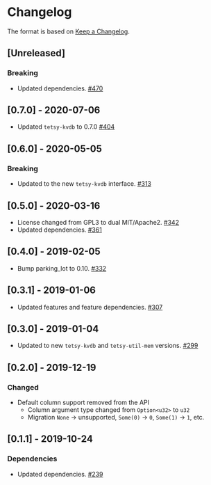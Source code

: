 # Changelog

The format is based on [Keep a Changelog].

[Keep a Changelog]: http://keepachangelog.com/en/1.0.0/

## [Unreleased]
### Breaking
- Updated dependencies. [#470](https://github.com/tetcoin/tetsy-common/pull/470)

## [0.7.0] - 2020-07-06
- Updated `tetsy-kvdb` to 0.7.0 [#404](https://github.com/tetcoin/tetsy-common/pull/404)

## [0.6.0] - 2020-05-05
### Breaking
- Updated to the new `tetsy-kvdb` interface. [#313](https://github.com/tetcoin/tetsy-common/pull/313)

## [0.5.0] - 2020-03-16
- License changed from GPL3 to dual MIT/Apache2. [#342](https://github.com/tetcoin/tetsy-common/pull/342)
- Updated dependencies. [#361](https://github.com/tetcoin/tetsy-common/pull/361)

## [0.4.0] - 2019-02-05
- Bump parking_lot to 0.10. [#332](https://github.com/tetcoin/tetsy-common/pull/332)

## [0.3.1] - 2019-01-06
- Updated features and feature dependencies. [#307](https://github.com/tetcoin/tetsy-common/pull/307)

## [0.3.0] - 2019-01-04
- Updated to new `tetsy-kvdb` and `tetsy-util-mem` versions. [#299](https://github.com/tetcoin/tetsy-common/pull/299)

## [0.2.0] - 2019-12-19
### Changed
- Default column support removed from the API
  - Column argument type changed from `Option<u32>` to `u32`
  - Migration `None` -> unsupported, `Some(0)` -> `0`, `Some(1)` -> `1`, etc.

## [0.1.1] - 2019-10-24
### Dependencies
- Updated dependencies. [#239](https://github.com/tetcoin/tetsy-common/pull/239)
